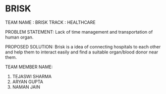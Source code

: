 # BRISK
TEAM NAME : BRISK
TRACK : HEALTHCARE

PROBLEM STATEMENT: Lack of time management and transportation of human organ.

PROPOSED SOLUTION: Brisk is a idea of connecting hospitals to each other and help them to interact easily and find a suitable organ/blood donor near them. 

TEAM MEMBER NAME:
1. TEJASWI SHARMA
2. ARYAN GUPTA
3. NAMAN JAIN
